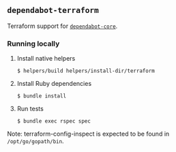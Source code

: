 ## `dependabot-terraform`

Terraform support for [`dependabot-core`][core-repo].

### Running locally

1. Install native helpers
   ```
   $ helpers/build helpers/install-dir/terraform
   ```

2. Install Ruby dependencies
   ```
   $ bundle install
   ```

3. Run tests
   ```
   $ bundle exec rspec spec
   ```

Note:  terraform-config-inspect is expected to be found in
`/opt/go/gopath/bin`.

[core-repo]: https://github.com/dependabot/dependabot-core
